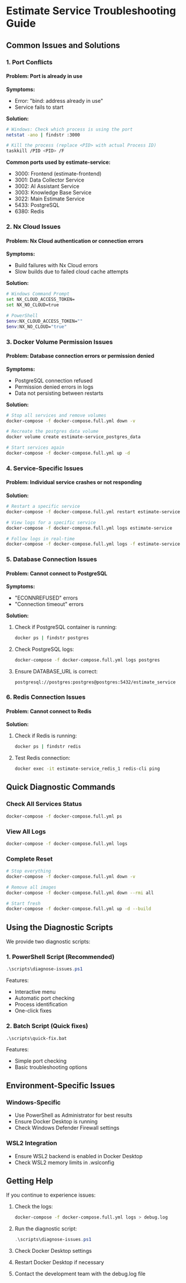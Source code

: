 # Estimate Service Troubleshooting Guide

## Common Issues and Solutions

### 1. Port Conflicts

#### Problem: Port is already in use
**Symptoms:**
- Error: "bind: address already in use"
- Service fails to start

**Solution:**
```bash
# Windows: Check which process is using the port
netstat -ano | findstr :3000

# Kill the process (replace <PID> with actual Process ID)
taskkill /PID <PID> /F
```

**Common ports used by estimate-service:**
- 3000: Frontend (estimate-frontend)
- 3001: Data Collector Service
- 3002: AI Assistant Service
- 3003: Knowledge Base Service
- 3022: Main Estimate Service
- 5433: PostgreSQL
- 6380: Redis

### 2. Nx Cloud Issues

#### Problem: Nx Cloud authentication or connection errors
**Symptoms:**
- Build failures with Nx Cloud errors
- Slow builds due to failed cloud cache attempts

**Solution:**
```bash
# Windows Command Prompt
set NX_CLOUD_ACCESS_TOKEN=
set NX_NO_CLOUD=true

# PowerShell
$env:NX_CLOUD_ACCESS_TOKEN=""
$env:NX_NO_CLOUD="true"
```

### 3. Docker Volume Permission Issues

#### Problem: Database connection errors or permission denied
**Symptoms:**
- PostgreSQL connection refused
- Permission denied errors in logs
- Data not persisting between restarts

**Solution:**
```bash
# Stop all services and remove volumes
docker-compose -f docker-compose.full.yml down -v

# Recreate the postgres data volume
docker volume create estimate-service_postgres_data

# Start services again
docker-compose -f docker-compose.full.yml up -d
```

### 4. Service-Specific Issues

#### Problem: Individual service crashes or not responding
**Solution:**
```bash
# Restart a specific service
docker-compose -f docker-compose.full.yml restart estimate-service

# View logs for a specific service
docker-compose -f docker-compose.full.yml logs estimate-service

# Follow logs in real-time
docker-compose -f docker-compose.full.yml logs -f estimate-service
```

### 5. Database Connection Issues

#### Problem: Cannot connect to PostgreSQL
**Symptoms:**
- "ECONNREFUSED" errors
- "Connection timeout" errors

**Solution:**
1. Check if PostgreSQL container is running:
   ```bash
   docker ps | findstr postgres
   ```

2. Check PostgreSQL logs:
   ```bash
   docker-compose -f docker-compose.full.yml logs postgres
   ```

3. Ensure DATABASE_URL is correct:
   ```
   postgresql://postgres:postgres@postgres:5432/estimate_service
   ```

### 6. Redis Connection Issues

#### Problem: Cannot connect to Redis
**Solution:**
1. Check if Redis is running:
   ```bash
   docker ps | findstr redis
   ```

2. Test Redis connection:
   ```bash
   docker exec -it estimate-service_redis_1 redis-cli ping
   ```

## Quick Diagnostic Commands

### Check All Services Status
```bash
docker-compose -f docker-compose.full.yml ps
```

### View All Logs
```bash
docker-compose -f docker-compose.full.yml logs
```

### Complete Reset
```bash
# Stop everything
docker-compose -f docker-compose.full.yml down -v

# Remove all images
docker-compose -f docker-compose.full.yml down --rmi all

# Start fresh
docker-compose -f docker-compose.full.yml up -d --build
```

## Using the Diagnostic Scripts

We provide two diagnostic scripts:

### 1. PowerShell Script (Recommended)
```powershell
.\scripts\diagnose-issues.ps1
```
Features:
- Interactive menu
- Automatic port checking
- Process identification
- One-click fixes

### 2. Batch Script (Quick fixes)
```batch
.\scripts\quick-fix.bat
```
Features:
- Simple port checking
- Basic troubleshooting options

## Environment-Specific Issues

### Windows-Specific
- Use PowerShell as Administrator for best results
- Ensure Docker Desktop is running
- Check Windows Defender Firewall settings

### WSL2 Integration
- Ensure WSL2 backend is enabled in Docker Desktop
- Check WSL2 memory limits in .wslconfig

## Getting Help

If you continue to experience issues:

1. Check the logs:
   ```bash
   docker-compose -f docker-compose.full.yml logs > debug.log
   ```

2. Run the diagnostic script:
   ```powershell
   .\scripts\diagnose-issues.ps1
   ```

3. Check Docker Desktop settings
4. Restart Docker Desktop if necessary
5. Contact the development team with the debug.log file

